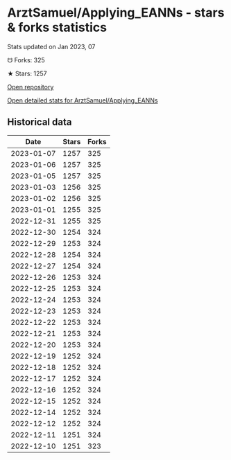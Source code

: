 # ArztSamuel/Applying_EANNs - stars & forks statistics

Stats updated on Jan 2023, 07

☋ Forks: 325

★ Stars: 1257

[Open repository](https://github.com/ArztSamuel/Applying_EANNs)

[Open detailed stats for ArztSamuel/Applying_EANNs](https://reviewgithub.com/rep/ArztSamuel/Applying_EANNs)

## Historical data
| Date | Stars | Forks |
|------|-------|-------|
| 2023-01-07 | 1257 | 325 | 
| 2023-01-06 | 1257 | 325 | 
| 2023-01-05 | 1257 | 325 | 
| 2023-01-03 | 1256 | 325 | 
| 2023-01-02 | 1256 | 325 | 
| 2023-01-01 | 1255 | 325 | 
| 2022-12-31 | 1255 | 325 | 
| 2022-12-30 | 1254 | 324 | 
| 2022-12-29 | 1253 | 324 | 
| 2022-12-28 | 1254 | 324 | 
| 2022-12-27 | 1254 | 324 | 
| 2022-12-26 | 1253 | 324 | 
| 2022-12-25 | 1253 | 324 | 
| 2022-12-24 | 1253 | 324 | 
| 2022-12-23 | 1253 | 324 | 
| 2022-12-22 | 1253 | 324 | 
| 2022-12-21 | 1253 | 324 | 
| 2022-12-20 | 1253 | 324 | 
| 2022-12-19 | 1252 | 324 | 
| 2022-12-18 | 1252 | 324 | 
| 2022-12-17 | 1252 | 324 | 
| 2022-12-16 | 1252 | 324 | 
| 2022-12-15 | 1252 | 324 | 
| 2022-12-14 | 1252 | 324 | 
| 2022-12-12 | 1252 | 324 | 
| 2022-12-11 | 1251 | 324 | 
| 2022-12-10 | 1251 | 323 | 

